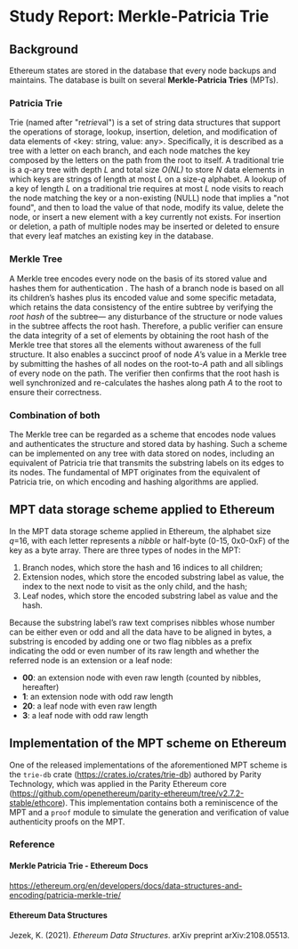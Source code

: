 # Study Report: Merkle-Patricia Trie

## Background
Ethereum states are stored in the database that every node backups and maintains. The database is built on several **Merkle-Patricia Tries** (MPTs).
### Patricia Trie
Trie (named after "re*trie*val") is a set of string data structures that support the operations of storage, lookup, insertion, deletion, and modification of data elements of \<key: string, value: any\>. Specifically, it is described as a tree with a letter on each branch, and each node matches the key composed by the letters on the path from the root to itself. A traditional trie is a *q*-ary tree with depth *L* and total size *O(NL)* to store *N* data elements in which keys are strings of length at most *L* on a size-*q* alphabet. A lookup of a key of length *L* on a traditional trie requires at most *L* node visits to reach the node matching the key or a non-existing (NULL) node that implies a "not found", and then to load the value of that node, modify its value, delete the node, or insert a new element with a key currently not exists. For insertion or deletion, a path of multiple nodes may be inserted or deleted to ensure that every leaf matches an existing key in the database.
### Merkle Tree
A Merkle tree encodes every node on the basis of its stored value and hashes them for authentication . The hash of a branch node is based on all its children’s hashes plus its encoded value and some specific metadata, which retains the data consistency of the entire subtree by verifying the *root hash* of the subtree— any disturbance of the structure or node values in the subtree affects the root hash. Therefore, a public verifier can ensure the data integrity of a set of elements by obtaining the root hash of the Merkle tree that stores all the elements without awareness of the full structure. It also enables a succinct proof of node *A*’s value in a Merkle tree by submitting the hashes of all nodes on the root-to-*A* path and all siblings of every node on the path. The verifier then confirms that the root hash is well synchronized and re-calculates the hashes along  path *A* to the root to ensure their correctness.
### Combination of both
The Merkle tree can be regarded as a scheme that encodes node values and authenticates the structure and stored data by hashing. Such a scheme can be implemented on any tree with data stored on nodes, including an equivalent of Patricia trie that transmits the substring labels on its edges to its nodes. The fundamental of MPT originates from the equivalent of Patricia trie, on which encoding and hashing algorithms are applied.

## MPT data storage scheme applied to Ethereum
In the MPT data storage scheme applied in Ethereum, the alphabet size *q*=16, with each letter represents a *nibble* or half-byte (0-15, 0x0-0xF) of the key as a byte array. There are three types of nodes in the MPT:
1. Branch nodes, which store the hash and 16 indices to all children;
2. Extension nodes, which store the encoded substring label as value, the index to the next node to visit as the only child, and the hash;
3. Leaf nodes, which store the encoded substring label as value and the hash.

Because the substring label’s raw text comprises nibbles whose number can be either even or odd and all the data have to be aligned in bytes, a substring is encoded by adding one or two flag nibbles as a prefix indicating the odd or even number of its raw length and whether the referred node is an extension or a leaf node:
- **00**: an extension node with even raw length (counted by nibbles, hereafter)
- **1**: an extension node with odd raw length
- **20**: a leaf node with even raw length
- **3**: a leaf node with odd raw length

## Implementation of the MPT scheme on Ethereum
One of the released implementations of the aforementioned MPT scheme is the `trie-db` crate (https://crates.io/crates/trie-db) authored by Parity Technology, which was applied in the Parity Ethereum core (https://github.com/openethereum/parity-ethereum/tree/v2.7.2-stable/ethcore). This implementation contains both a reminiscence of the MPT and a `proof` module to simulate the generation and verification of value authenticity proofs on the MPT.

### Reference
#### Merkle Patricia Trie - Ethereum Docs
https://ethereum.org/en/developers/docs/data-structures-and-encoding/patricia-merkle-trie/
#### Ethereum Data Structures
Jezek, K. (2021). *Ethereum Data Structures*. arXiv preprint arXiv:2108.05513.


